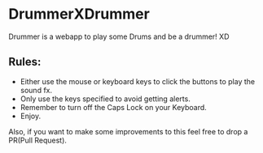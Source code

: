 # DrummerXDrummer
Drummer is a webapp to play some Drums and be a drummer! XD

## Rules:
- Either use the mouse or keyboard keys to click the buttons to play the sound fx.
- Only use the keys specified to avoid getting alerts.
- Remember to turn off the Caps Lock on your Keyboard.
- Enjoy. 

Also, if you want to make some improvements to this feel free to drop a PR(Pull Request).

